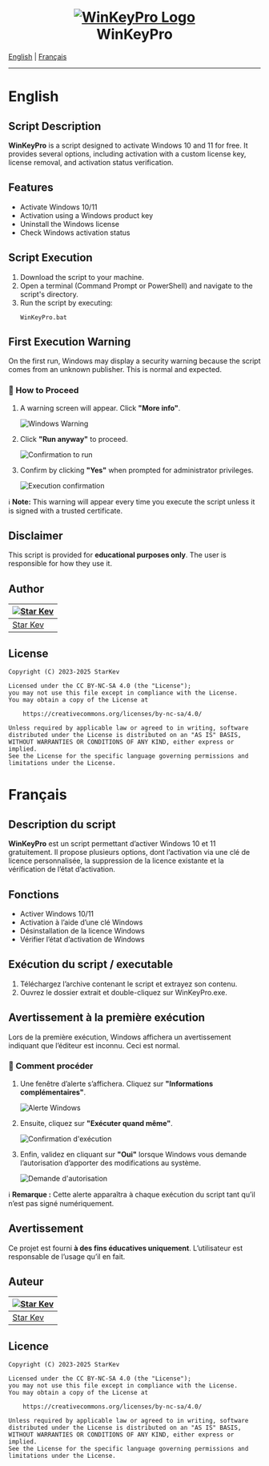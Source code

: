 <h1 align="center">
<br>
<a href="https://github.com/StarKev"><img src="sources/WinKeyPro.png" alt="WinKeyPro Logo"></a>
<br>
WinKeyPro
<br>
</h1>

[English](#english) | [Français](#français)

---

# English  

## Script Description  
**WinKeyPro** is a script designed to activate Windows 10 and 11 for free. It provides several options, including activation with a custom license key, license removal, and activation status verification.  

## Features  
- Activate Windows 10/11  
- Activation using a Windows product key  
- Uninstall the Windows license  
- Check Windows activation status  

## Script Execution  
1. Download the script to your machine.  
2. Open a terminal (Command Prompt or PowerShell) and navigate to the script's directory.  
3. Run the script by executing:  
   ```batch
   WinKeyPro.bat
   ```  

## First Execution Warning  
On the first run, Windows may display a security warning because the script comes from an unknown publisher. This is normal and expected.  

### 🔹 How to Proceed  
1. A warning screen will appear. Click **"More info"**.  

   <img src="sources/message-attention.png" alt="Windows Warning">  

2. Click **"Run anyway"** to proceed.  

   <img src="sources/message-attention-confirmation.png" alt="Confirmation to run">  

3. Confirm by clicking **"Yes"** when prompted for administrator privileges.  

   <img src="sources/execution.png" alt="Execution confirmation">  

ℹ️ **Note:** This warning will appear every time you execute the script unless it is signed with a trusted certificate.  

## Disclaimer  
This script is provided for **educational purposes only**. The user is responsible for how they use it.  

## Author  

| [![Star Kev](https://github.com/StarKev.png?size=100)](https://github.com/StarKev) |
| ---------------------------------------------------------------------------------------- |
| [Star Kev](https://github.com/StarKev)                                               |  

## License  

```text
Copyright (C) 2023-2025 StarKev

Licensed under the CC BY-NC-SA 4.0 (the "License");
you may not use this file except in compliance with the License.
You may obtain a copy of the License at

    https://creativecommons.org/licenses/by-nc-sa/4.0/

Unless required by applicable law or agreed to in writing, software
distributed under the License is distributed on an "AS IS" BASIS,
WITHOUT WARRANTIES OR CONDITIONS OF ANY KIND, either express or implied.
See the License for the specific language governing permissions and
limitations under the License.
```

#

# Français  

## Description du script  
**WinKeyPro** est un script permettant d’activer Windows 10 et 11 gratuitement. Il propose plusieurs options, dont l’activation via une clé de licence personnalisée, la suppression de la licence existante et la vérification de l’état d’activation.  

## Fonctions  
- Activer Windows 10/11  
- Activation à l’aide d’une clé Windows  
- Désinstallation de la licence Windows  
- Vérifier l’état d’activation de Windows  

## Exécution du script / executable  
1. Téléchargez l’archive contenant le script et extrayez son contenu. 
2. Ouvrez le dossier extrait et double-cliquez sur WinKeyPro.exe.

## Avertissement à la première exécution  
Lors de la première exécution, Windows affichera un avertissement indiquant que l’éditeur est inconnu. Ceci est normal.  

### 🔹 Comment procéder  
1. Une fenêtre d’alerte s’affichera. Cliquez sur **"Informations complémentaires"**.  

   <img src="sources/message-attention.png" alt="Alerte Windows">  

2. Ensuite, cliquez sur **"Exécuter quand même"**.  

   <img src="sources/message-attention-confirmation.png" alt="Confirmation d'exécution">  

3. Enfin, validez en cliquant sur **"Oui"** lorsque Windows vous demande l’autorisation d’apporter des modifications au système.  

   <img src="sources/execution.png" alt="Demande d'autorisation">  

ℹ️ **Remarque :** Cette alerte apparaîtra à chaque exécution du script tant qu’il n’est pas signé numériquement.  

## Avertissement  
Ce projet est fourni **à des fins éducatives uniquement**. L’utilisateur est responsable de l’usage qu’il en fait.  

## Auteur  

| [![Star Kev](https://github.com/StarKev.png?size=100)](https://github.com/StarKev) |
| ---------------------------------------------------------------------------------------- |
| [Star Kev](https://github.com/StarKev)                                               |  

## Licence  

```text
Copyright (C) 2023-2025 StarKev

Licensed under the CC BY-NC-SA 4.0 (the "License");
you may not use this file except in compliance with the License.
You may obtain a copy of the License at

    https://creativecommons.org/licenses/by-nc-sa/4.0/

Unless required by applicable law or agreed to in writing, software
distributed under the License is distributed on an "AS IS" BASIS,
WITHOUT WARRANTIES OR CONDITIONS OF ANY KIND, either express or implied.
See the License for the specific language governing permissions and
limitations under the License.
```
